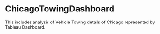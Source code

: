 # ChicagoTowingDashboard
This includes analysis of Vehicle Towing details of Chicago represented by Tableau Dashboard.
